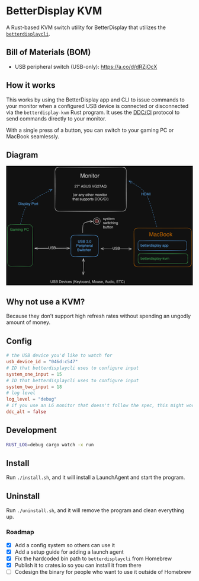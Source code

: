 # BetterDisplay KVM

A Rust-based KVM switch utility for BetterDisplay that utilizes the [`betterdisplaycli`](https://github.com/waydabber/betterdisplaycli).

## Bill of Materials (BOM)

- USB peripheral switch (USB-only): https://a.co/d/dRZjOcX

## How it works

This works by using the BetterDisplay app and CLI to issue commands to your monitor when a configured USB device is connected or disconnected via the `betterdisplay-kvm` Rust program. It uses the [DDC/CI](https://en.wikipedia.org/wiki/Display_Data_Channel) protocol to send commands directly to your monitor. 

With a single press of a button, you can switch to your gaming PC or MacBook seamlessly.

## Diagram

![diagram](./betterdisplay-kvm-diagram.png)

## Why not use a KVM?

Because they don’t support high refresh rates without spending an ungodly amount of money.

## Config

```toml
# the USB device you'd like to watch for
usb_device_id = "046d:c547"
# ID that betterdisplaycli uses to configure input
system_one_input = 15
# ID that betterdisplaycli uses to configure input
system_two_input = 18
# log level
log_level = "debug"
# if you use an LG monitor that doesn't follow the spec, this might work if you enable it
ddc_alt = false
```

## Development

```bash
RUST_LOG=debug cargo watch -x run
```

## Install

Run `./install.sh`, and it will install a LaunchAgent and start the program.

## Uninstall

Run `./uninstall.sh`, and it will remove the program and clean everything up.

### Roadmap
- [x] Add a config system so others can use it
- [x] Add a setup guide for adding a launch agent
- [x] Fix the hardcoded bin path to `betterdisplaycli` from Homebrew
- [x] Publish it to crates.io so you can install it from there
- [ ] Codesign the binary for people who want to use it outside of Homebrew
